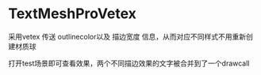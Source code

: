 # TextMeshProVetex

采用vetex 传送 outlinecolor以及 描边宽度 信息，从而对应不同样式不用重新创建材质球

打开test场景即可查看效果，两个不同描边效果的文字被合并到了一个drawcall
